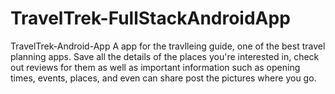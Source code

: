 # TravelTrek-FullStackAndroidApp
TravelTrek-Android-App  A app for the travlleing guide, one of the best travel planning apps. Save all the details of the places you're interested in, check out reviews for them as well as important information such as opening times, events, places, and even can share post the pictures where you go.

